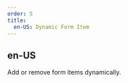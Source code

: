 ```yaml
---
order: 5
title:
  en-US: Dynamic Form Item
---
```


## en-US

Add or remove form items dynamically.
